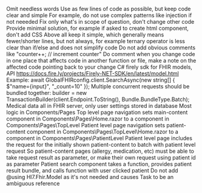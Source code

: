 Omit needless words
Use as few lines of code as possible, but keep code clear and simple
For example, do not use complex patterns like injection if not neeeded
Fix only what's in scope of question, don't change other code
Provide minimal solution, for example if asked to create html component, don't add CSS
Above all keep it simple, which generally means fewer/shorter lines, but not always, for example ternary operator is less clear than if/else and does not simplify code
Do not add obvious comments like "counter++; // increment counter"
Do comment when you change code in one place that affects code in another function or file, make a note on the affected code pointing back to your change
C# firely sdk for FHIR models, API https://docs.fire.ly/projects/Firely-NET-SDK/en/latest/model.html
Example: await GlobalFHIRconfig.client.SearchAsync<Patient>(new string[] { $"name={input}", "_count=10" });
Multiple concurrent requests should be bundled together: builder = new TransactionBuilder(client.Endpoint.ToString(), Bundle.BundleType.Batch);
Medical data all in FHIR server, only user settings stored in database
Most logic in Components/Pages
Top level page navigation sets main-content component in Components\Pages\Home.razor to a component in Components\Pages\TopLevel
Patient level page navigation sets patient-content component in Components\Pages\TopLevel\Home.razor  to a component in Components\Pages\PatientLevel
Patient level page includes the request for the initially shown patient-content to batch with patient level request
So patient-content pages (allergy, medication, etc) must be able to take request result as parameter, or make their own request using patient id as parameter
Patient search component takes a function, provides patient result bundle, and calls function with user clicked patient
Do not add @using Hl7.Fhir.Model as it's not needed and causes Task to be an ambiguous reference